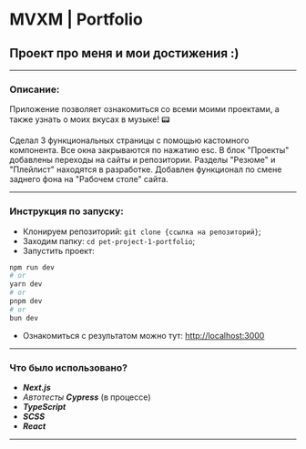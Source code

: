 # MVXM | Portfolio
## Проект про меня и мои достижения :)

___

### Описание:

Приложение позволяет ознакомиться со всеми моими проектами, а также узнать о моих вкусах в музыке! 📟

Сделал 3 функциональных страницы с помощью кастомного компонента. Все окна закрываются по нажатию esc. В блок "Проекты" добавлены  переходы на сайты и репозитории. Разделы "Резюме" и "Плейлист" находятся в разработке. Добавлен функционал по смене заднего фона на "Рабочем столе" сайта.

___

### Инструкция по запуску:

* Клонируем репозиторий: ```git clone {ссылка на репозиторий}```;
* Заходим папку: ```cd pet-project-1-portfolio```;
* Запустить проект: 
```bash
npm run dev
# or
yarn dev
# or
pnpm dev
# or
bun dev
```
* Ознакомиться с результатом можно тут: [http://localhost:3000](http://localhost:3000)
___

### Что было использовано?

* ___Next.js___
* _Автотесты_ ___Cypress___ (в процессе)
* ___TypeScript___
* ___SCSS___
* ___React___ 
___
